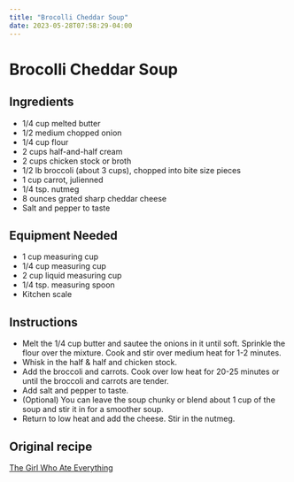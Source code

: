 ```yaml
---
title: "Brocolli Cheddar Soup"
date: 2023-05-28T07:58:29-04:00
---
```


# Brocolli Cheddar Soup

## Ingredients

- 1/4 cup melted butter
- 1/2 medium chopped onion
- 1/4 cup flour
- 2 cups half-and-half cream
- 2 cups chicken stock or broth
- 1/2 lb broccoli (about 3 cups), chopped into bite size pieces
- 1 cup carrot, julienned
- 1/4 tsp. nutmeg
- 8 ounces grated sharp cheddar cheese
- Salt and pepper to taste

## Equipment Needed

- 1 cup measuring cup
- 1/4 cup measuring cup
- 2 cup liquid measuring cup
- 1/4 tsp. measuring spoon
- Kitchen scale

## Instructions

- Melt the 1/4 cup butter and sautee the onions in it until soft. Sprinkle the flour over the mixture. Cook and stir over medium heat for 1-2 minutes.
- Whisk in the half & half and chicken stock.
- Add the broccoli and carrots. Cook over low heat for 20-25 minutes or until the broccoli and carrots are tender.
- Add salt and pepper to taste.
- (Optional) You can leave the soup chunky or blend about 1 cup of the soup and stir it in for a smoother soup.
- Return to low heat and add the cheese. Stir in the nutmeg.

## Original recipe
[The Girl Who Ate Everything](https://www.the-girl-who-ate-everything.com/panera-broccoli-cheese-soup/#recipe)
